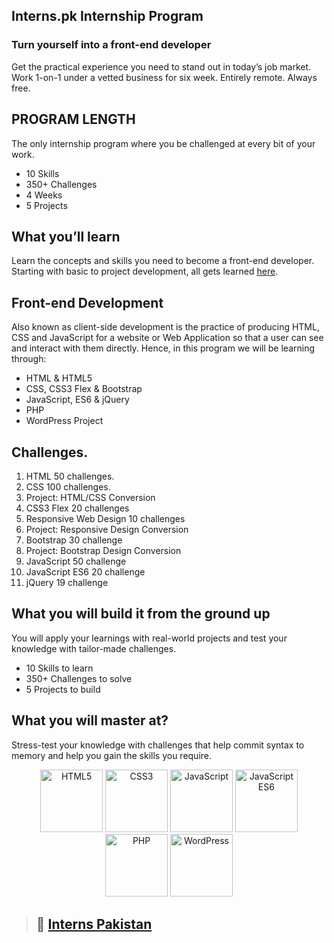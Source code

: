 ## Interns.pk Internship Program

### Turn yourself into a front-end developer

Get the practical experience you need to stand out in today’s job market. Work 1-on-1 under a vetted business for six week. Entirely remote. Always free.

## PROGRAM LENGTH

The only internship program where you be challenged at every bit of your work.

- 10 Skills
- 350+ Challenges
- 4 Weeks
- 5 Projects

## What you’ll learn

Learn the concepts and skills you need to become a front-end developer. Starting with basic to project development, all gets learned [here](https://interns.pk).

## Front-end Development

Also known as client-side development is the practice of producing HTML, CSS and JavaScript for a website or Web Application so that a user can see and interact with them directly. Hence, in this program we will be learning through:

- HTML & HTML5
- CSS, CSS3 Flex & Bootstrap
- JavaScript, ES6 & jQuery
- PHP
- WordPress Project

## Challenges.

1. HTML 50 challenges.
2. CSS 100 challenges.
3. Project: HTML/CSS Conversion
4.  CSS3 Flex 20 challenges
5. Responsive Web Design 10 challenges
6. Project: Responsive Design Conversion
7. Bootstrap 30 challenge
8. Project: Bootstrap Design Conversion
9. JavaScript 50 challenge
10. JavaScript ES6 20 challenge
11. jQuery 19 challenge

## What you will build it from the ground up

You will apply your learnings with real-world projects and test your knowledge with tailor-made challenges.

- 10 Skills to learn
- 350+ Challenges to solve
- 5 Projects to build

## What you will master at?

Stress-test your knowledge with challenges that help commit syntax to memory and help you gain the skills you require.

<p align="center">
        <a href="#"><img alt="HTML5" height="100" src="https://interns.pk/img/logos/html.png" width="100" /></a>
        <a href="#"><img alt="CSS3" height="100" src="https://interns.pk/img/logos/css.png" width="100" /></a>
        <a href="#"><img alt="JavaScript" height="100" src="https://interns.pk/img/logos/js.png" width="100" /></a>
        <a href="#"><img alt="JavaScript ES6" height="100" src="https://interns.pk/img/logos/es6.png" width="100" /></a>
        <a href="#"><img alt="PHP" height="100" src="https://interns.pk/img/logos/php.png" width="100" /></a>
        <a href="#"><img alt="WordPress" height="100" src="https://interns.pk/img/logos/wp.png" width="100" /></a>
</p>

> ## 🔗 **[Interns Pakistan](https://interns.pk)**